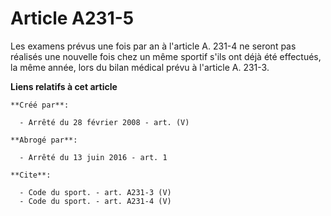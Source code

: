 # Article A231-5

Les examens prévus une fois par an à l'article A. 231-4 ne seront pas réalisés une nouvelle fois chez un même sportif s'ils
ont déjà été effectués, la même année, lors du bilan médical prévu à l'article A. 231-3.

**Liens relatifs à cet article**

	**Créé par**:

	  - Arrêté du 28 février 2008 - art. (V)

	**Abrogé par**:

	  - Arrêté du 13 juin 2016 - art. 1

	**Cite**:

	  - Code du sport. - art. A231-3 (V)
	  - Code du sport. - art. A231-4 (V)
